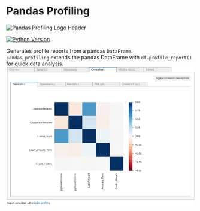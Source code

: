 # Pandas Profiling

![Pandas Profiling Logo Header](https://pandas-profiling.github.io/pandas-profiling/docs/assets/logo_header.png)

[![Python Version](https://img.shields.io/pypi/pyversions/pandas-profiling)](https://pypi.org/project/pandas-profiling/)

Generates profile reports from a pandas `DataFrame`.  
`pandas_profiling` extends the pandas DataFrame with `df.profile_report()` for quick data analysis.
![Pandas Profiling Logo Header](https://github.com/ayushkesh/Pandas_Profiling-Loan_Approval/blob/master/Capture2.PNG)
